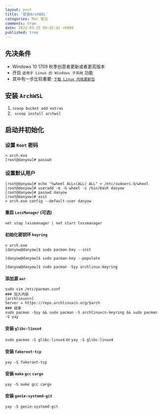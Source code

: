 ```yaml
---
layout: post
title: '安装ArchWSL'
categories: Mac 笔记
comments: true
date: 2022-03-15 09:42:42 +0800
published: true
---
```


## 先决条件

- Windows 10 1709 秋季创意者更新或者更高版本
- 开启 `适用于 Linux 的 Windows 子系统` 功能
- 其中有一步比较重要: [`下载 Linux 内核更新包`][Linux-Update]

## 安装 `ArchWSL`

1. `scoop bucket add extras`
2. ` scoop install archwsl`

## 启动并初始化

### 设置 `Root` 密码

```shell
> arch.exe
[root@danyow]# passwd
```

### 设置默认用户
```shell
[root@danyow]# echo "%wheel ALL=(ALL) ALL" > /etc/sudoers.d/wheel
[root@danyow]# useradd -m -G wheel -s /bin/bash danyow
[root@danyow]# passwd danyow
[root@danyow]# exit
> arch.exe config --default-user danyow
```

#### 重启 `LxssManager` (可选)

```shell
net stop lxssmanager | net start lxssmanager
```

#### 初始化密钥环 `keyring`

```shell
> arch.exe
[danyow@danyow]$ sudo pacman-key --init

[danyow@danyow]$ sudo pacman-key --populate

[danyow@danyow]$ sudo pacman -Syy archlinux-keyring
```

#### 添加源 `aur`

```shell
sudo vim /etc/pacman.conf
### 加入内容
[archlinuxcn]
Server = https://repo.archlinuxcn.org/$arch
### 结束
sudo pacman -Syy && sudo pacman -S archlinuxcn-keyring && sudo pacman -S yay
```


#### 安装 `glibc-linux4`

`sudo pacman -S glibc-linux4` or `yay -S glibc-linux4`

#### 安装 `fakeroot-tcp`

`yay -S fakeroot-tcp`

#### 安装 `make` `gcc` `cargo`

`yay -S make gcc cargo`

#### 安装 `genie-systemd-git`

`yay -S genie-systemd-git`

[Linux-Update]: https://docs.microsoft.com/zh-cn/windows/wsl/install-manual#step-4---download-the-linux-kernel-update-package
